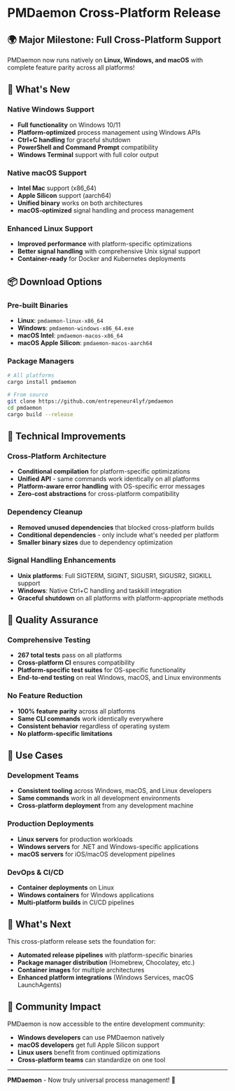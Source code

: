 # PMDaemon Cross-Platform Release

## 🌍 Major Milestone: Full Cross-Platform Support

PMDaemon now runs natively on **Linux, Windows, and macOS** with complete feature parity across all platforms!

## 🚀 What's New

### Native Windows Support
- **Full functionality** on Windows 10/11
- **Platform-optimized** process management using Windows APIs
- **Ctrl+C handling** for graceful shutdown
- **PowerShell and Command Prompt** compatibility
- **Windows Terminal** support with full color output

### Native macOS Support  
- **Intel Mac** support (x86_64)
- **Apple Silicon** support (aarch64) 
- **Unified binary** works on both architectures
- **macOS-optimized** signal handling and process management

### Enhanced Linux Support
- **Improved performance** with platform-specific optimizations
- **Better signal handling** with comprehensive Unix signal support
- **Container-ready** for Docker and Kubernetes deployments

## 📦 Download Options

### Pre-built Binaries
- **Linux**: `pmdaemon-linux-x86_64`
- **Windows**: `pmdaemon-windows-x86_64.exe` 
- **macOS Intel**: `pmdaemon-macos-x86_64`
- **macOS Apple Silicon**: `pmdaemon-macos-aarch64`

### Package Managers
```bash
# All platforms
cargo install pmdaemon

# From source
git clone https://github.com/entrepeneur4lyf/pmdaemon
cd pmdaemon
cargo build --release
```

## 🔧 Technical Improvements

### Cross-Platform Architecture
- **Conditional compilation** for platform-specific optimizations
- **Unified API** - same commands work identically on all platforms
- **Platform-aware error handling** with OS-specific error messages
- **Zero-cost abstractions** for cross-platform compatibility

### Dependency Cleanup
- **Removed unused dependencies** that blocked cross-platform builds
- **Conditional dependencies** - only include what's needed per platform
- **Smaller binary sizes** due to dependency optimization

### Signal Handling Enhancements
- **Unix platforms**: Full SIGTERM, SIGINT, SIGUSR1, SIGUSR2, SIGKILL support
- **Windows**: Native Ctrl+C handling and taskkill integration
- **Graceful shutdown** on all platforms with platform-appropriate methods

## 🧪 Quality Assurance

### Comprehensive Testing
- **267 total tests** pass on all platforms
- **Cross-platform CI** ensures compatibility
- **Platform-specific test suites** for OS-specific functionality
- **End-to-end testing** on real Windows, macOS, and Linux environments

### No Feature Reduction
- **100% feature parity** across all platforms
- **Same CLI commands** work identically everywhere
- **Consistent behavior** regardless of operating system
- **No platform-specific limitations**

## 🎯 Use Cases

### Development Teams
- **Consistent tooling** across Windows, macOS, and Linux developers
- **Same commands** work in all development environments
- **Cross-platform deployment** from any development machine

### Production Deployments
- **Linux servers** for production workloads
- **Windows servers** for .NET and Windows-specific applications  
- **macOS servers** for iOS/macOS development pipelines

### DevOps & CI/CD
- **Container deployments** on Linux
- **Windows containers** for Windows applications
- **Multi-platform builds** in CI/CD pipelines

## 🔮 What's Next

This cross-platform release sets the foundation for:
- **Automated release pipelines** with platform-specific binaries
- **Package manager distribution** (Homebrew, Chocolatey, etc.)
- **Container images** for multiple architectures
- **Enhanced platform integrations** (Windows Services, macOS LaunchAgents)

## 🙏 Community Impact

PMDaemon is now accessible to the entire development community:
- **Windows developers** can use PMDaemon natively
- **macOS developers** get full Apple Silicon support
- **Linux users** benefit from continued optimizations
- **Cross-platform teams** can standardize on one tool

---

**PMDaemon** - Now truly universal process management! 🚀
